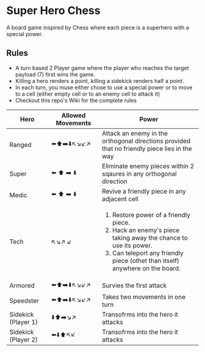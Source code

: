 # Super Hero Chess
A board game inspired by Chess where each piece is a superhero with a special power.

## Rules
* A turn based 2 Player game where the player who reaches the target payload (7) first wins the game.
* Killing a hero renders a point, killing a sidekick renders half a point.
* In each turn, you muse either chose to use a special power or to move to a cell (either empty cell or to an enemy cell to attack it)
* Checkout this repo's Wiki for the complete rules

| Hero | Allowed Movements| Power
| ------------- |-------------|-----
| Ranged |⬅️⬆️➡️⬇️↖️↘️↙️↗️| Attack an enemy in the orthogonal directions provided that no friendly piece lies in the way
| Super  |⬅️ ⬆️ ➡️ ⬇️   | Eliminate enemy pieces within 2 sqaures in any orthogonal direction
| Medic  |⬅️ ⬆️ ➡️ ⬇️| Revive a friendly piece in any adjacent cell
| Tech  |↖️↘️↗️ ↙️ | <ol><li>Restore power of a friendly piece.</li><li>Hack an enemy's piece taking away the chance to use its power.</li><li>Can teleport any friendly piece (othet than itself) anywhere on the board.</li></ol>
|Armored |⬅️⬆️➡️⬇️↖️↘️↙️↗️|Survies the first attack
|Speedster |⬅️⬆️➡️⬇️↖️↘️↙️↗️|Takes two movements in one turn
|Sidekick (Player 1)|	⬇️⬆️➡️↘️↗️| Transofrms into the hero it attacks
|Sidekick (Player 2)|	⬅️⬇️⬆️↖️↙️|Transofrms into the hero it attacks
